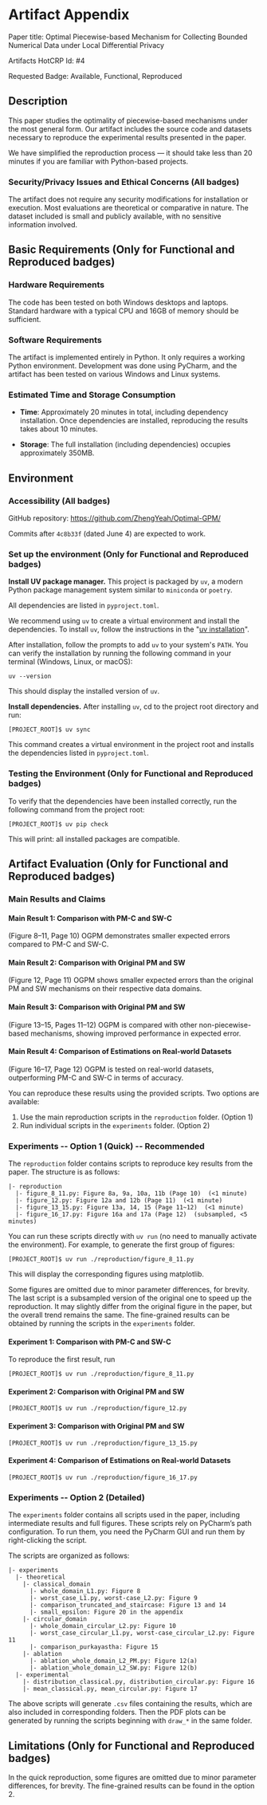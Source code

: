 # Artifact Appendix

Paper title: Optimal Piecewise-based Mechanism for Collecting Bounded Numerical Data under Local Differential Privacy

Artifacts HotCRP Id: #4

Requested Badge: Available, Functional, Reproduced

## Description
This paper studies the optimality of piecewise-based mechanisms under the most general form. Our artifact includes the source code and datasets necessary to reproduce the experimental results presented in the paper.

We have simplified the reproduction process — it should take less than 20 minutes if you are familiar with Python-based projects.

### Security/Privacy Issues and Ethical Concerns (All badges)
The artifact does not require any security modifications for installation or execution. Most evaluations are theoretical or comparative in nature. The dataset included is small and publicly available, with no sensitive information involved.

## Basic Requirements (Only for Functional and Reproduced badges)
### Hardware Requirements
The code has been tested on both Windows desktops and laptops. Standard hardware with a typical CPU and 16GB of memory should be sufficient.

### Software Requirements
The artifact is implemented entirely in Python. It only requires a working Python environment. Development was done using PyCharm, and the artifact has been tested on various Windows and Linux systems.

### Estimated Time and Storage Consumption
* **Time**: Approximately 20 minutes in total, including dependency installation. Once dependencies are installed, reproducing the results takes about 10 minutes.

* **Storage**: The full installation (including dependencies) occupies approximately 350MB.

## Environment 
### Accessibility (All badges)

GitHub repository: https://github.com/ZhengYeah/Optimal-GPM/

Commits after `4c8b33f` (dated June 4) are expected to work.

### Set up the environment (Only for Functional and Reproduced badges)

**Install UV package manager.** This project is packaged by `uv`, a modern Python package management system similar to `miniconda` or `poetry`.

All dependencies are listed in `pyproject.toml`.

We recommend using `uv` to create a virtual environment and install the dependencies. To install `uv`, follow the instructions in the "[uv installation](https://docs.astral.sh/uv/)".

After installation, follow the prompts to add `uv` to your system's `PATH`. You can verify the installation by running the following command in your terminal (Windows, Linux, or macOS):

```
uv --version
```
This should display the installed version of `uv`.

**Install dependencies.** After installing `uv`, cd to the project root directory and run:

```
[PROJECT_ROOT]$ uv sync
```

This command creates a virtual environment in the project root and installs the dependencies listed in `pyproject.toml`. 

### Testing the Environment (Only for Functional and Reproduced badges)
To verify that the dependencies have been installed correctly, run the following command from the project root:
```
[PROJECT_ROOT]$ uv pip check
```

This will print: all installed packages are compatible.

## Artifact Evaluation (Only for Functional and Reproduced badges)

### Main Results and Claims
#### Main Result 1: Comparison with PM-C and SW-C
(Figure 8–11, Page 10) OGPM demonstrates smaller expected errors compared to PM-C and SW-C.

#### Main Result 2: Comparison with Original PM and SW

(Figure 12, Page 11) OGPM shows smaller expected errors than the original PM and SW mechanisms on their respective data domains.

#### Main Result 3: Comparison with Original PM and SW

(Figure 13–15, Pages 11–12) OGPM is compared with other non-piecewise-based mechanisms, showing improved performance in expected error.

#### Main Result 4: Comparison of Estimations on Real-world Datasets

(Figure 16–17, Page 12) OGPM is tested on real-world datasets, outperforming PM-C and SW-C in terms of accuracy.

You can reproduce these results using the provided scripts. Two options are available:

1. Use the main reproduction scripts in the `reproduction` folder. (Option 1)
2. Run individual scripts in the `experiments` folder. (Option 2)

### Experiments -- Option 1 (Quick) -- Recommended

The `reproduction` folder contains scripts  to reproduce key results from the paper. The structure is as follows:

```
|- reproduction
  |- figure_8_11.py: Figure 8a, 9a, 10a, 11b (Page 10)  (<1 minute)
  |- figure_12.py: Figure 12a and 12b (Page 11)  (<1 minute)
  |- figure_13_15.py: Figure 13a, 14, 15 (Page 11~12)  (<1 minute)
  |- figure_16_17.py: Figure 16a and 17a (Page 12)  (subsampled, <5 minutes)
```

You can run these scripts directly with `uv run` (no need to manually activate the environment). For example, to generate the first group of figures:

```
[PROJECT_ROOT]$ uv run ./reproduction/figure_8_11.py
```

This will display the corresponding figures using matplotlib.

Some figures are omitted due to minor parameter differences, for brevity. The last script is a subsampled version of the original one to speed up the reproduction. It may slightly differ from the original figure in the paper, but the overall trend remains the same. The fine-grained results can be obtained by running the scripts in the `experiments` folder.

#### Experiment 1: Comparison with PM-C and SW-C

To reproduce the first result, run 

```
[PROJECT_ROOT]$ uv run ./reproduction/figure_8_11.py
```

#### Experiment 2: Comparison with Original PM and SW

```
[PROJECT_ROOT]$ uv run ./reproduction/figure_12.py
```

#### Experiment 3: Comparison with Original PM and SW

```
[PROJECT_ROOT]$ uv run ./reproduction/figure_13_15.py
```

#### Experiment 4: Comparison of Estimations on Real-world Datasets

```
[PROJECT_ROOT]$ uv run ./reproduction/figure_16_17.py
```

### Experiments -- Option 2 (Detailed)

The `experiments` folder contains all scripts used in the paper, including intermediate results and full figures.
These scripts rely on PyCharm’s path configuration. To run them, you need the PyCharm GUI and run them by right-clicking the script.

The scripts are organized as follows:

```
|- experiments
  |- theoretical
    |- classical_domain
      |- whole_domain_L1.py: Figure 8
      |- worst_case_L1.py, worst-case_L2.py: Figure 9
      |- comparison_truncated_and_staircase: Figure 13 and 14
      |- small_epsilon: Figure 20 in the appendix
    |- circular_domain
      |- whole_domain_circular_L2.py: Figure 10
      |- worst_case_circular_L1.py, worst-case_circular_L2.py: Figure 11
      |- comparison_purkayastha: Figure 15
    |- ablation
      |- ablation_whole_domain_L2_PM.py: Figure 12(a)
      |- ablation_whole_domain_L2_SW.py: Figure 12(b)
  |- experimental
    |- distribution_classical.py, distribution_circular.py: Figure 16
    |- mean_classical.py, mean_circular.py: Figure 17
```

The above scripts will generate `.csv` files containing the results, which are also included in corresponding folders.
Then the PDF plots can be generated by running the scripts beginning with `draw_*` in the same folder.

## Limitations (Only for Functional and Reproduced badges)
In the quick reproduction, some figures are omitted due to minor parameter differences, for brevity. The fine-grained results can be found in the option 2.
